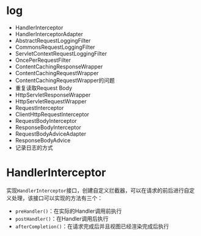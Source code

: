 # log

- HandlerInterceptor
- HandlerInterceptorAdapter
- AbstractRequestLoggingFilter
- CommonsRequestLoggingFilter
- ServletContextRequestLoggingFilter
- OncePerRequestFilter
- ContentCachingResponseWrapper
- ContentCachingRequestWrapper
- ContentCachingRequestWrapper的问题
- 重复读取Request Body
- HttpServletResponseWrapper
- HttpServletRequestWrapper
- RequestInterceptor
- ClientHttpRequestInterceptor
- RequestBodyInterceptor
- ResponseBodyInterceptor
- RequestBodyAdviceAdapter
- ResponseBodyAdvice
- 记录日志的方式

# HandlerInterceptor

实现`HandlerInterceptor`接口，创建自定义拦截器，可以在请求的前后进行自定义处理，该接口可以实现的方法有三个：

- `preHandler()`：在实际的Handler调用前执行
- `postHandler()`：在Handler调用后执行
- `afterCompletion()`：在请求完成后并且视图已经渲染完成后执行

